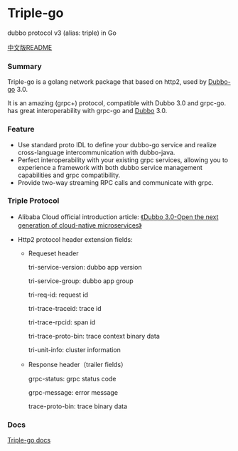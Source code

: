 # Triple-go
dubbo protocol v3 (alias: triple) in Go

[中文版README](./README_zh.md)

### Summary 

Triple-go is a golang network package that based on http2, used by [Dubbo-go](https://github.com/apache/dubbo-go) 3.0.

It is an amazing (grpc+) protocol, compatible with Dubbo 3.0 and grpc-go. has great interoperability with grpc-go and [Dubbo](https://github.com/apache/dubbo) 3.0. 

### Feature

- Use standard proto IDL to define your dubbo-go service and realize cross-language intercommunication with dubbo-java.
- Perfect interoperability with your existing grpc services, allowing you to experience a framework with both dubbo service management capabilities and grpc compatibility.
- Provide two-way streaming RPC calls and communicate with grpc.

### Triple Protocol

- Alibaba Cloud official introduction article: [《Dubbo 3.0-Open the next generation of cloud-native microservices》](https://developer.aliyun.com/article/770964?utm_content=g_1000175535)

- Http2 protocol header extension fields:
  - Requeset header

    tri-service-version: dubbo app version

    tri-service-group: dubbo app group

    tri-req-id: request id

    tri-trace-traceid: trace id

    tri-trace-rpcid: span id

    tri-trace-proto-bin: trace context binary data

    tri-unit-info: cluster information

  - Response header（trailer fields）

    grpc-status: grpc status code

    grpc-message: error message 

    trace-proto-bin: trace binary data

### Docs
[Triple-go docs](./docs/README_zh.md)

